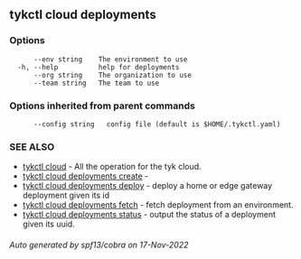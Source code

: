 ## tykctl cloud deployments



### Options

```
      --env string    The environment to use
  -h, --help          help for deployments
      --org string    The organization to use
      --team string   The team to use
```

### Options inherited from parent commands

```
      --config string   config file (default is $HOME/.tykctl.yaml)
```

### SEE ALSO

* [tykctl cloud](tykctl_cloud.md)	 - All the operation for the tyk cloud.
* [tykctl cloud deployments create](tykctl_cloud_deployments_create.md)	 - 
* [tykctl cloud deployments deploy](tykctl_cloud_deployments_deploy.md)	 - deploy a home or edge gateway deployment given its id
* [tykctl cloud deployments fetch](tykctl_cloud_deployments_fetch.md)	 - fetch deployment from an environment.
* [tykctl cloud deployments status](tykctl_cloud_deployments_status.md)	 - output the status of a deployment given its uuid.

###### Auto generated by spf13/cobra on 17-Nov-2022
